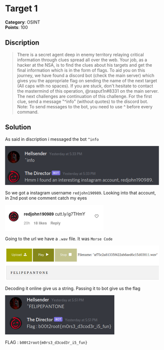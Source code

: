 # Target 1

**Category**: OSINT \
**Points**: 100

## Discription

> There is a secret agent deep in enemy territory relaying critical information through clues spread all over the web. Your job, as a hacker at the NSA, is to find the clues about his targets and get the final information which is in the form of flags.
To aid you on this journey, we have found a discord bot (check the main server) which gives you the appropriate flag on sending the name of the next target (All caps with no spaces). If you are stuck, don't hesitate to contact the mastermind of this operation, @rasput1n#8331 on the main server.
The next challenges are continuation of this challenge.
For the first clue, send a message "^info" (without quotes) to the discord bot.
Note: To send messages to the bot, you need to use ^ before every command.

## Solution

As said in discription i messaged the bot `^info`

![](bot.png)

So we got a instagram username `redjohn190989`. Looking into that account, in 2nd post one comment catch my eyes 

![](comment.png)

Going to the url we have a `.wav` file. It was `Morse Code` 

![](decode.png)

Decoding it online give us a string. Passing it to bot give us the flag

![](flag.png)

FLAG : `b00t2root{m0rs3_d3cod3r_i5_fun}`
